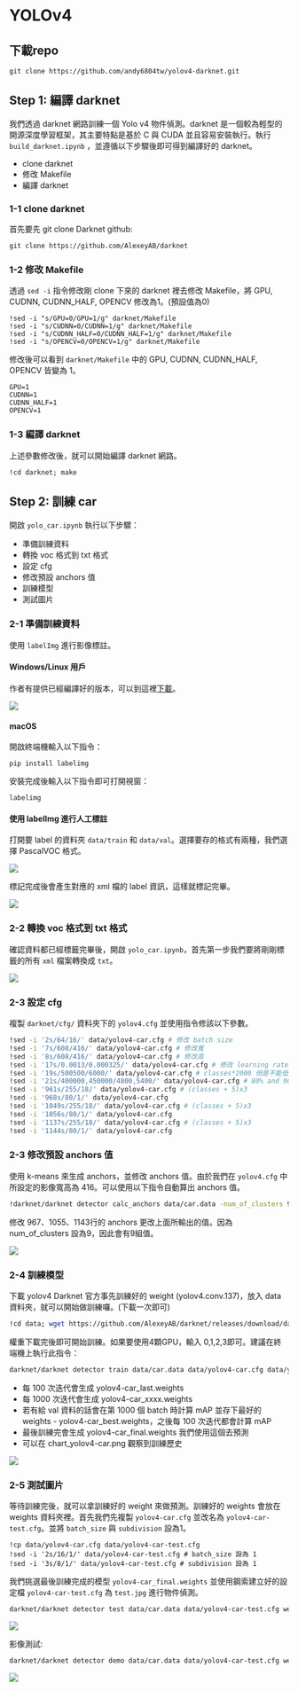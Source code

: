 # YOLOv4

## 下載repo

```
git clone https://github.com/andy6804tw/yolov4-darknet.git
```

## Step 1: 編譯 darknet
我們透過 darknet 網路訓練一個 Yolo v4 物件偵測。darknet 是一個較為輕型的開源深度學習框架，其主要特點是基於 C 與 CUDA 並且容易安裝執行。執行 `build_darknet.ipynb` ，並遵循以下步驟後即可得到編譯好的 darknet。

- clone darknet
- 修改 Makefile
- 編譯 darknet

### 1-1 clone darknet
首先要先 git clone Darknet github:

```
git clone https://github.com/AlexeyAB/darknet
```

### 1-2 修改 Makefile
透過 `sed -i` 指令修改剛 clone 下來的 darknet 裡去修改 Makefile，將 GPU, CUDNN, CUDNN_HALF, OPENCV 修改為1。(預設值為0)

```
!sed -i "s/GPU=0/GPU=1/g" darknet/Makefile
!sed -i "s/CUDNN=0/CUDNN=1/g" darknet/Makefile
!sed -i "s/CUDNN_HALF=0/CUDNN_HALF=1/g" darknet/Makefile
!sed -i "s/OPENCV=0/OPENCV=1/g" darknet/Makefile
```

修改後可以看到 `darknet/Makefile` 中的 GPU, CUDNN, CUDNN_HALF, OPENCV 皆變為 1。

```
GPU=1
CUDNN=1
CUDNN_HALF=1
OPENCV=1
```

### 1-3 編譯 darknet
上述參數修改後，就可以開始編譯 darknet 網路。

```
!cd darknet; make
```

## Step 2: 訓練 car
開啟 `yolo_car.ipynb` 執行以下步驟：
- 準備訓練資料
- 轉換 voc 格式到 txt 格式
- 設定 cfg
- 修改預設 anchors 值
- 訓練模型
- 測試圖片

### 2-1 準備訓練資料
使用 `labelImg` 進行影像標註。

#### Windows/Linux 用戶
作者有提供已經編譯好的版本，可以到這裡[下載](https://tzutalin.github.io/labelImg/)。

![](./screenshot/img01.png)

#### macOS
開啟終端機輸入以下指令：

```
pip install labelimg
```

安裝完成後輸入以下指令即可打開視窗：

```
labelimg
```

#### 使用 labelImg 進行人工標註
打開要 label 的資料夾 `data/train` 和 `data/val`。選擇要存的格式有兩種，我們選擇 PascalVOC 格式。

![](./screenshot/img02.png)

標記完成後會產生對應的 xml 檔的 label 資訊，這樣就標記完畢。

![](./screenshot/img03.png)

### 2-2 轉換 voc 格式到 txt 格式
確認資料都已經標籤完畢後，開啟 `yolo_car.ipynb`，首先第一步我們要將剛剛標籤的所有 `xml` 檔案轉換成 `txt`。

![](./screenshot/img04.png)

### 2-3 設定 cfg
複製 `darknet/cfg/` 資料夾下的 `yolov4.cfg` 並使用指令修該以下參數。

```bash
!sed -i '2s/64/16/' data/yolov4-car.cfg # 修改 batch size
!sed -i '7s/608/416/' data/yolov4-car.cfg # 修改寬
!sed -i '8s/608/416/' data/yolov4-car.cfg # 修改高
!sed -i '17s/0.0013/0.000325/' data/yolov4-car.cfg # 修改 learning rate
!sed -i '19s/500500/6000/' data/yolov4-car.cfg # classes*2000 但是不能低於 6000
!sed -i '21s/400000,450000/4800,5400/' data/yolov4-car.cfg # 80% and 90% of max_batches
!sed -i '961s/255/18/' data/yolov4-car.cfg # (classes + 5)x3
!sed -i '968s/80/1/' data/yolov4-car.cfg
!sed -i '1049s/255/18/' data/yolov4-car.cfg # (classes + 5)x3
!sed -i '1056s/80/1/' data/yolov4-car.cfg
!sed -i '1137s/255/18/' data/yolov4-car.cfg # (classes + 5)x3
!sed -i '1144s/80/1/' data/yolov4-car.cfg
```

### 2-3 修改預設 anchors 值
使用 k-means 來生成 anchors，並修改 anchors 值。由於我們在 `yolov4.cfg` 中所設定的影像寬高為 416。可以使用以下指令自動算出 anchors 值。

```bash
!darknet/darknet detector calc_anchors data/car.data -num_of_clusters 9 -width 608 -height 608 -show
```

修改 967、1055、1143行的 anchors 更改上面所輸出的值。因為 num_of_clusters 設為9，因此會有9組值。

![](./screenshot/img05.png)

### 2-4 訓練模型
下載 yolov4 Darknet 官方事先訓練好的 weight (yolov4.conv.137)，放入 data 資料夾，就可以開始做訓練囉。(下載一次即可)

```bash
!cd data; wget https://github.com/AlexeyAB/darknet/releases/download/darknet_yolo_v3_optimal/yolov4.conv.137
```

權重下載完後即可開始訓練。如果要使用4顆GPU，輸入 0,1,2,3即可。建議在終端機上執行此指令：

```bash
darknet/darknet detector train data/car.data data/yolov4-car.cfg data/yolov4.conv.137 -dont_show -map -gpus 0,1,2,3
```

- 每 100 次迭代會生成 yolov4-car_last.weights
- 每 1000 次迭代會生成 yolov4-car_xxxx.weights 
- 若有給 val 資料的話會在第 1000 個 batch 時計算 mAP 並存下最好的 weights - yolov4-car_best.weights，之後每 100 次迭代都會計算 mAP
- 最後訓練完會生成 yolov4-car_final.weights 我們使用這個去預測
- 可以在 chart_yolov4-car.png 觀察到訓練歷史

![](./screenshot/img06.png)

### 2-5 測試圖片
等待訓練完後，就可以拿訓練好的 weight 來做預測。訓練好的 weights 會放在 weights 資料夾裡。首先我們先複製 `yolov4-car.cfg` 並改名為 `yolov4-car-test.cfg`。並將 `batch_size` 與 `subdivision` 設為1。

```
!cp data/yolov4-car.cfg data/yolov4-car-test.cfg
!sed -i '2s/16/1/' data/yolov4-car-test.cfg # batch_size 設為 1
!sed -i '3s/8/1/' data/yolov4-car-test.cfg # subdivision 設為 1
```

我們挑選最後訓練完成的模型 `yolov4-car_final.weights` 並使用鋼索建立好的設定檔 `yolov4-car-test.cfg` 為 `test.jpg` 進行物件偵測。

```bash
darknet/darknet detector test data/car.data data/yolov4-car-test.cfg weights/yolov4-car_final.weights test.jpg
```

![](./screenshot/img07.jpg)

影像測試:

```bash
darknet/darknet detector demo data/car.data data/yolov4-car-test.cfg weights/yolov4-car_final.weights -ext_output -dont_show traffic.mov -out_filename result.avi
```

![](./screenshot/img08.gif)